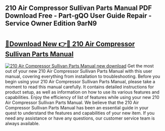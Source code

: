 ## 210 Air Compressor Sullivan Parts Manual PDF Download Free - Part-gQO User Guide Repair - Service Owner Edition 9arN9

# <h2><a href="http://bc52420.oget.top/?id=210+Air+Compressor+Sullivan+Parts+Manual">🔗Download New 👉🔴 210 Air Compressor Sullivan Parts Manual</a></h2>

[![210 Air Compressor Sullivan Parts Manual new download](https://i.imgur.com/5g1atiW.png)](http://bc52420.oget.top/?id=210+Air+Compressor+Sullivan+Parts+Manual)
Get the most out of your new 210 Air Compressor Sullivan Parts Manual with this user manual, covering everything from installation to troubleshooting. Before you begin using your 210 Air Compressor Sullivan Parts Manual, please take a moment to read this manual carefully. It contains detailed instructions for product setup, as well as information on how to use its various features and capabilities. Enjoy the efficiency of list of features while using your new 210 Air Compressor Sullivan Parts Manual. We believe that the 210 Air Compressor Sullivan Parts Manual has been an essential guide in your quest to understand the features and capabilities of your new item. If you need any assistance or have any questions, our customer service team is always available.
